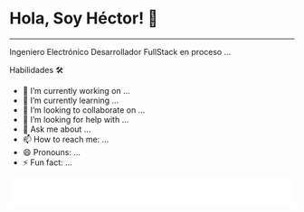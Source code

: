 # Hola, Soy Héctor! 👋

---

Ingeniero Electrónico
Desarrollador FullStack en proceso ...

Habilidades 🛠️

- 🔭 I’m currently working on ...
- 🌱 I’m currently learning ...
- 👯 I’m looking to collaborate on ...
- 🤔 I’m looking for help with ...
- 💬 Ask me about ...
- 📫 How to reach me: ...
- 😄 Pronouns: ...
- ⚡ Fun fact: ...

![](https://github.com/Hectorvegaloza/Hectorvegaloza/blob/main/see.gif)

